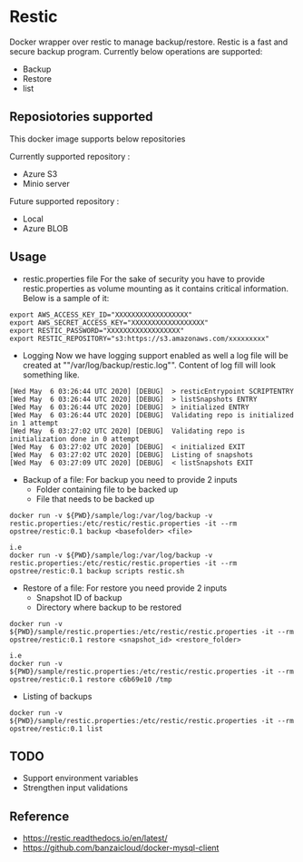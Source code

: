 # Restic

Docker wrapper over restic to manage backup/restore. Restic is a fast and secure backup program.
Currently below operations are supported:
* Backup
* Restore
* list

## Reposiotories supported
This docker image supports below repositories

Currently supported repository :
* Azure S3
* Minio server

Future supported repository :
* Local
* Azure BLOB

## Usage
* restic.properties file
For the sake of security you have to provide restic.properties as volume mounting as it contains critical information. Below is a sample of it:
```
export AWS_ACCESS_KEY_ID="XXXXXXXXXXXXXXXXXX"
export AWS_SECRET_ACCESS_KEY="XXXXXXXXXXXXXXXXXX"
export RESTIC_PASSWORD="XXXXXXXXXXXXXXXXXX"
export RESTIC_REPOSITORY="s3:https://s3.amazonaws.com/xxxxxxxxx"

```
* Logging
Now we have logging support enabled as well a log file will be created at ""/var/log/backup/restic.log"". Content of log fill will look something like.
```
[Wed May  6 03:26:44 UTC 2020] [DEBUG]  > resticEntrypoint SCRIPTENTRY
[Wed May  6 03:26:44 UTC 2020] [DEBUG]  > listSnapshots ENTRY
[Wed May  6 03:26:44 UTC 2020] [DEBUG]  > initialized ENTRY
[Wed May  6 03:26:44 UTC 2020] [DEBUG]  Validating repo is initialized in 1 attempt
[Wed May  6 03:27:02 UTC 2020] [DEBUG]  Validating repo is initialization done in 0 attempt
[Wed May  6 03:27:02 UTC 2020] [DEBUG]  < initialized EXIT
[Wed May  6 03:27:02 UTC 2020] [DEBUG]  Listing of snapshots
[Wed May  6 03:27:09 UTC 2020] [DEBUG]  < listSnapshots EXIT
```
* Backup of a file:
For backup you need to provide 2 inputs
  * Folder containing file to be backed up
  * File that needs to be backed up

```
docker run -v ${PWD}/sample/log:/var/log/backup -v restic.properties:/etc/restic/restic.properties -it --rm opstree/restic:0.1 backup <basefolder> <file>

i.e
docker run -v ${PWD}/sample/log:/var/log/backup -v restic.properties:/etc/restic/restic.properties -it --rm opstree/restic:0.1 backup scripts restic.sh
```

* Restore of a file:
For restore you need provide 2 inputs
  * Snapshot ID of backup
  * Directory where backup to be restored

```
docker run -v ${PWD}/sample/restic.properties:/etc/restic/restic.properties -it --rm opstree/restic:0.1 restore <snapshot_id> <restore_folder>

i.e
docker run -v ${PWD}/sample/restic.properties:/etc/restic/restic.properties -it --rm opstree/restic:0.1 restore c6b69e10 /tmp
```
* Listing of backups
```
docker run -v ${PWD}/sample/restic.properties:/etc/restic/restic.properties -it --rm opstree/restic:0.1 list
```  
## TODO
* Support environment variables
* Strengthen input validations

## Reference
* https://restic.readthedocs.io/en/latest/
* https://github.com/banzaicloud/docker-mysql-client
